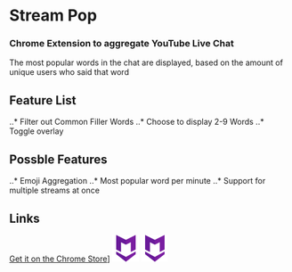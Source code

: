 # Stream Pop
### Chrome Extension to aggregate YouTube Live Chat
The most popular words in the chat are displayed, based on the amount of unique users who said that word

## Feature List
..* Filter out Common Filler Words
..* Choose to display 2-9 Words
..* Toggle overlay


## Possble Features
..* Emoji Aggregation
..* Most popular word per minute
..* Support for multiple streams at once

## Links

[Get it on the Chrome Store](https://www.google.com)]
![Screenshot](https://github.com/adam-p/markdown-here/raw/master/src/common/images/icon48.png "Screenshot")
![GIF](https://github.com/adam-p/markdown-here/raw/master/src/common/images/icon48.png "See it in action")
